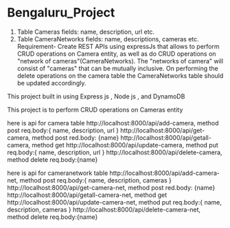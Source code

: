 # Bengaluru_Project

1. Table Cameras fields: name, description, url etc.
2. Table CameraNetworks fields: name, descriptions, cameras etc.
Requirement- Create REST APIs using expressJs that allows to perform CRUD operations on Camera entity,
as well as do CRUD operations on "network of cameras"(CameraNetworks).
The "networks of camera" will consist of "cameras" that can be mutually inclusive.
On performing the delete operations on the camera table the CameraNetworks table should be updated accordingly.

This project built in using Express js , Node js , and DynamoDB 

This project is to perform CRUD operations on Cameras entity

here is api for camera table
http://localhost:8000/api/add-camera, method post req.body:{ name, description, url }
http://localhost:8000/api/get-camera, method post red.body: {name}
http://localhost:8000/api/getall-camera, method get
http://localhost:8000/api/update-camera, method put req.body:{ name, description, url }
http://localhost:8000/api/delete-camera, method delete req.body:{name}

here is api for cameranetwork table
http://localhost:8000/api/add-camera-net, method post req.body:{ name, description, cameras }
http://localhost:8000/api/get-camera-net, method post red.body: {name}
http://localhost:8000/api/getall-camera-net, method get
http://localhost:8000/api/update-camera-net, method put req.body:{ name, description, cameras }
http://localhost:8000/api/delete-camera-net, method delete req.body:{name}
